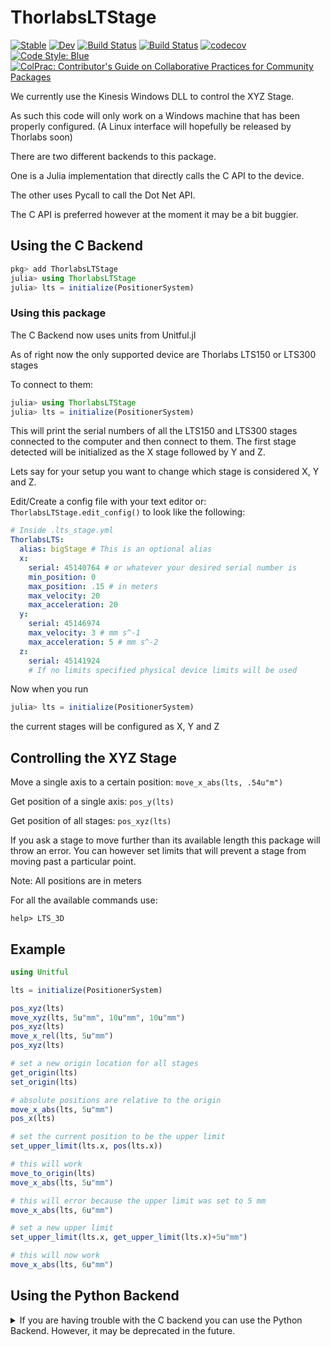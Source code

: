# ThorlabsLTStage

[![Stable](https://img.shields.io/badge/docs-stable-blue.svg)](https://orchard-ultrasound-innovation.github.io/ThorlabsLTStage.jl/stable)
[![Dev](https://img.shields.io/badge/docs-dev-blue.svg)](https://orchard-ultrasound-innovation.github.io/ThorlabsLTStage.jl/dev)
[![Build Status](https://github.com/orchard-ultrasound-innovation/ThorlabsLTStage.jl/workflows/CI/badge.svg)](https://github.com/orchard-ultrasound-innovation/ThorlabsLTStage.jl/actions)
[![Build Status](https://app.travis-ci.com/Orchard-Ultrasound-Innovation/ThorlabsLTStage.jl.svg?branch=main)](https://app.travis-ci.com/Orchard-Ultrasound-Innovation/ThorlabsLTStage.jl)
[![codecov](https://codecov.io/gh/Orchard-Ultrasound-Innovation/ThorlabsLTStage.jl/branch/main/graph/badge.svg?token=41stEIf5vZ)](https://codecov.io/gh/Orchard-Ultrasound-Innovation/ThorlabsLTStage.jl)
[![Code Style: Blue](https://img.shields.io/badge/code%20style-blue-4495d1.svg)](https://github.com/invenia/BlueStyle)
[![ColPrac: Contributor's Guide on Collaborative Practices for Community Packages](https://img.shields.io/badge/ColPrac-Contributor's%20Guide-blueviolet)](https://github.com/SciML/ColPrac)

We currently use the Kinesis Windows DLL to control the XYZ Stage.

As such this code will only work on a Windows machine that has
been properly configured. (A Linux interface will hopefully be released by Thorlabs soon)

There are two different backends to this package. 

One is a Julia implementation that directly calls the C API to the device.

The other uses Pycall to call the Dot Net API.

The C API is preferred however at the moment it may be a bit buggier.

## Using the C Backend
```julia
pkg> add ThorlabsLTStage
julia> using ThorlabsLTStage
julia> lts = initialize(PositionerSystem)
```
### Using this package
The C Backend now uses units from Unitful.jl

As of right now the only supported device are Thorlabs LTS150 or LTS300 stages

To connect to them:
```julia
julia> using ThorlabsLTStage
julia> lts = initialize(PositionerSystem)
```

This will print the serial numbers of all the LTS150 and LTS300 stages connected to the computer and then connect to them. 
The first stage detected will be initialized
as the X stage followed by Y and Z.

Lets say for your setup you want to change which stage is considered X, Y and Z.

Edit/Create a config file with your text editor or:
` ThorlabsLTStage.edit_config() `
 to look like the following:

```yml
# Inside .lts_stage.yml
ThorlabsLTS:
  alias: bigStage # This is an optional alias
  x:  
    serial: 45140764 # or whatever your desired serial number is
    min_position: 0
    max_position: .15 # in meters
    max_velocity: 20
    max_acceleration: 20
  y:
    serial: 45146974
    max_velocity: 3 # mm s^-1
    max_acceleration: 5 # mm s^-2
  z:
    serial: 45141924
    # If no limits specified physical device limits will be used
```

Now when you run 
```julia
julia> lts = initialize(PositionerSystem)
```
the current stages will be configured as X, Y and Z

## Controlling the XYZ Stage
Move a single axis to a certain position:
`move_x_abs(lts, .54u"m")`

Get position of a single axis:
`pos_y(lts)`

Get position of all stages:
`pos_xyz(lts)`

If you ask a stage to move further than its available length
this package will throw an error. You can however set limits
that will prevent a stage from moving past a particular point.

Note: All positions are in meters

For all the available commands use:

`help> LTS_3D`

## Example
```julia
using Unitful

lts = initialize(PositionerSystem)

pos_xyz(lts)
move_xyz(lts, 5u"mm", 10u"mm", 10u"mm")
pos_xyz(lts)
move_x_rel(lts, 5u"mm")
pos_xyz(lts)

# set a new origin location for all stages
get_origin(lts)
set_origin(lts)

# absolute positions are relative to the origin
move_x_abs(lts, 5u"mm")
pos_x(lts)

# set the current position to be the upper limit
set_upper_limit(lts.x, pos(lts.x))

# this will work
move_to_origin(lts)
move_x_abs(lts, 5u"mm")

# this will error because the upper limit was set to 5 mm
move_x_abs(lts, 6u"mm")

# set a new upper limit
set_upper_limit(lts.x, get_upper_limit(lts.x)+5u"mm")

# this will now work
move_x_abs(lts, 6u"mm")
```





## Using the Python Backend
<details>
<summary>If you are having trouble with the C backend you can use the Python Backend. However, it may be deprecated in the future.</summary>

## Prerequisites
This guide explains how to setup a clean Windows 10 install.

### Install choco
Start a new powershell as administrator.

```
Set-ExecutionPolicy -Scope CurrentUser

Invoke-Expression ((New-Object System.Net.WebClient).DownloadString('https://chocolatey.org/install.ps1'))
```

### Install git
`choco install git`

### Install python
`choco install python --version=3.6.3`

As of this document any version of python above 3.6.3 will not work

`pip install --upgrade pip`

`pip install wheel`

`pip install pythonnet`

### Install julia
`choco install julia`

### Install kinesis
Download & Install [Kinesis](https://www.thorlabs.com/software_pages/ViewSoftwarePage.cfm?Code=Motion_Control&viewtab=0)

### Install ThorlabsLTSStage
```julia
pkg> add ThorlabsLTStage
```

This project uses [InstrumentConfig.jl](https://github.com/Orchard-Ultrasound-Innovation/InstrumentConfig.jl)
for configuration. Check out the package for more information.

### Specify python location in your config file
```julia
julia
julia> using ThorlabsLTStage;
julia> ThorlabsLTStage.create_config()
```
```julia
julia> load_python()
```
The important line in the config is "backend: python"

If you wanted to add this line but the rest of the config doesn't fit your
use case you can also manually create this config file instead.

```julia
echo "backend: python" > .lts_stage.yml
julia
julia> using ThorlabsLTStage; ThorlabsLTStage.create_config()
julia> load_python()
```


## Using this package
As of right now the only supported device is the Thorlabs LTS150

To connect to it:
```julia
julia
julia> using ThorlabsLTStage; ThorlabsLTStage.load_config()
lts = initialize(ThorlabsLTS150)
```

This will print the serial numbers of all the LTS150 stages connected to the
computer and then connect to them. The first stage detected will be initialized
as the X stage followed by Y and Z.

Lets say for your setup you want to change which stage is considered X, Y and Z.

Edit your config file with your text editor or:
` ThorlabsLTStage.edit_config() `
 to look like the following:

```yml
# Inside .lts_stage.yml
backend: python

ThorlabsLTS:
  alias: lts150
  x:  
    serial: 45140764 # or whatever your desired serial number is
    min_position: 0
    max_position: .15 # in meters
    max_velocity: 20
    max_acceleration: 20
  y:
    serial: 45146974
    max_velocity: 3
    max_acceleration: 5
  z:
    serial: 45141924
    # If no limits specified physical device limits will be used
```

Now when you run 
```julia
lts = initialize(ThorlabsLTS150)
```
the correct stages will be configured as X, Y and Z

## Controlling the XYZ Stage
Move a single axis to a certain position:
`move_x_abs(lts, .54)`

Get position of a single axis:
`pos_y(lts)`

Get position of all stages:
`pos_xyz(lts)`

If you ask a stage to move further than its available length
this package will throw an error. You can however set limits
that will prevent a stage from moving past a particular point.

Note: All positions are in meters

For all the available commands use:

`help> ThorlabsLTS150`

## Example
```julia
lts = initialize(ThorlabsLTS150)

move_xyz(lts, 0.1, 0.1, 0.1)

# Move 0.05 meters forwards
move_x_rel(lts, 0.05)

# Get position of x stage (0.05 here)
pos_x(lts)

# Move 0.05 meters backwards
move_x_rel(lts, -0.05)

# Moves device to home position
home(lts)

# Returns x,y,z positions
pos_xyz(lts)

# First tuple contains lower limits, second contains upper limits
# (x_low_lim, y_low_lim, z_low_lim), (x_up_lim, y_up_lim, z_up_lim)
# Arrays can be used instead of tuples as well []
set_limits(lts, (0.01, 0.01, 0.01), (0.1, 0.1, 0.1))

# Will return a pair of tuples with limits you just set
get_limits(lts)

# Will return lower and upper limit for x stage
lower_x, upper_x = get_limits_x(lts)

# Will stay at 0.1 (upper limit)
move_x_abs(lts, 0.2)

# Beyond device limit but will stay at 0.1 (upper limit)
move_x_abs(lts, 5)

# Will move to 0.01 (lower limit)
move_x_abs(lts, 0)

# Clear limits
clear_limits(lts)

# Moving beyond your physical device with no limits will throw an error
# Don't do this
move_x_abs(lts, 5)
```
</details>
